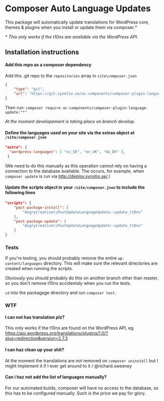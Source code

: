 # Composer Auto Language Updates

This package will automatically update translations for WordPress core, themes & plugins when you install or update them via composer.*

*\* This only works if the t10ns are available via the WordPress API.*

## Installation instructions

#### Add this repo as a composer dependency

Add this .git repo to the `repositories` array in `site\composer.json` 

```json
{
    "type": "git",
    "url": "https://git.synotio.se/ac-components/composer-plugin-language-update.git"
}
```
Then run: `composer require ac-components/composer-plugin-language-update:"*"`

*At the moment developement is taking place on branch develop.*

#### Define the languages used on your site via the extras object at `/site/composer.json`

```json
"extra": {
  "wordpress-languages": [ "sv_SE", "en_UK", "da_DK" ], 
 }
``` 

(We need to do this manually as this operation cannot rely on having a connection to the database available. The occurs, for example, when `composer update` is run via http://deploy.synotio.se/.)

#### Update the scripts object in your `/site/composer.json` to include the following lines

```json
"scripts": {
    "post-package-install": [
        "AngryCreative\\PostUpdateLanguageUpdate::update_t10ns"
    ],
    "post-package-update": [
        "AngryCreative\\PostUpdateLanguageUpdate::update_t10ns"
    ]
}
```

### Tests

If you're testing, you should probably remove the entire `wp-content/languages` directory. This will make sure the relevant directories are created when running the scripts.

Obviously you should probably do this on another branch other than master, so you don't remove t10ns accidentaly when you run the tests.

`cd` into the packagage directory and run `composer test`.

### WTF

#### I can not has translation plz?

This only works if the t10ns are found on the WordPress API, eg. https://api.wordpress.org/translations/plugins/1.0/?slug=redirection&version=2.7.3

#### I can haz clean up your shit?

At the moment the translations are _not_ removed on `composer uninstall` but I might implement it if I ever get around to it / @richard.sweeney

#### Can i haz not add the list of languages manually?

For our automated builds, composer will have no access to the database, so this has to be configured manually. Such is the price we pay for glory.
